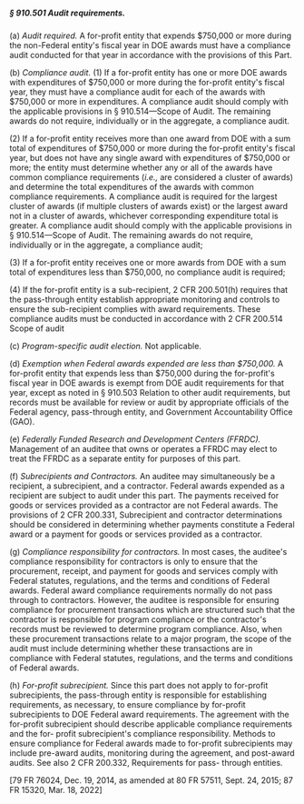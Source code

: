 ##### § 910.501 Audit requirements. #####

(a) *Audit required.* A for-profit entity that expends $750,000 or more during the non-Federal entity's fiscal year in DOE awards must have a compliance audit conducted for that year in accordance with the provisions of this Part.

(b) *Compliance audit.* (1) If a for-profit entity has one or more DOE awards with expenditures of $750,000 or more during the for-profit entity's fiscal year, they must have a compliance audit for each of the awards with $750,000 or more in expenditures. A compliance audit should comply with the applicable provisions in § 910.514—Scope of Audit. The remaining awards do not require, individually or in the aggregate, a compliance audit.

(2) If a for-profit entity receives more than one award from DOE with a sum total of expenditures of $750,000 or more during the for-profit entity's fiscal year, but does not have any single award with expenditures of $750,000 or more; the entity must determine whether any or all of the awards have common compliance requirements (*i.e.,* are considered a cluster of awards) and determine the total expenditures of the awards with common compliance requirements. A compliance audit is required for the largest cluster of awards (if multiple clusters of awards exist) or the largest award not in a cluster of awards, whichever corresponding expenditure total is greater. A compliance audit should comply with the applicable provisions in § 910.514—Scope of Audit. The remaining awards do not require, individually or in the aggregate, a compliance audit;

(3) If a for-profit entity receives one or more awards from DOE with a sum total of expenditures less than $750,000, no compliance audit is required;

(4) If the for-profit entity is a sub-recipient, 2 CFR 200.501(h) requires that the pass-through entity establish appropriate monitoring and controls to ensure the sub-recipient complies with award requirements. These compliance audits must be conducted in accordance with 2 CFR 200.514 Scope of audit

(c) *Program-specific audit election.* Not applicable.

(d) *Exemption when Federal awards expended are less than $750,000.* A for-profit entity that expends less than $750,000 during the for-profit's fiscal year in DOE awards is exempt from DOE audit requirements for that year, except as noted in § 910.503 Relation to other audit requirements, but records must be available for review or audit by appropriate officials of the Federal agency, pass-through entity, and Government Accountability Office (GAO).

(e) *Federally Funded Research and Development Centers (FFRDC).* Management of an auditee that owns or operates a FFRDC may elect to treat the FFRDC as a separate entity for purposes of this part.

(f) *Subrecipients and Contractors.* An auditee may simultaneously be a recipient, a subrecipient, and a contractor. Federal awards expended as a recipient are subject to audit under this part. The payments received for goods or services provided as a contractor are not Federal awards. The provisions of 2 CFR 200.331, Subrecipient and contractor determinations should be considered in determining whether payments constitute a Federal award or a payment for goods or services provided as a contractor.

(g) *Compliance responsibility for contractors.* In most cases, the auditee's compliance responsibility for contractors is only to ensure that the procurement, receipt, and payment for goods and services comply with Federal statutes, regulations, and the terms and conditions of Federal awards. Federal award compliance requirements normally do not pass through to contractors. However, the auditee is responsible for ensuring compliance for procurement transactions which are structured such that the contractor is responsible for program compliance or the contractor's records must be reviewed to determine program compliance. Also, when these procurement transactions relate to a major program, the scope of the audit must include determining whether these transactions are in compliance with Federal statutes, regulations, and the terms and conditions of Federal awards.

(h) *For-profit subrecipient.* Since this part does not apply to for-profit subrecipients, the pass-through entity is responsible for establishing requirements, as necessary, to ensure compliance by for-profit subrecipients to DOE Federal award requirements. The agreement with the for-profit subrecipient should describe applicable compliance requirements and the for- profit subrecipient's compliance responsibility. Methods to ensure compliance for Federal awards made to for-profit subrecipients may include pre-award audits, monitoring during the agreement, and post-award audits. See also 2 CFR 200.332, Requirements for pass- through entities.

[79 FR 76024, Dec. 19, 2014, as amended at 80 FR 57511, Sept. 24, 2015; 87 FR 15320, Mar. 18, 2022]